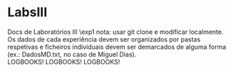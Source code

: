 # LabsIII
Docs de Laboratórios III \exp1
nota: usar git clone <repo link> e modificar localmente. \
Os dados de cada experiência devem ser organizados por pastas respetivas e ficheiros individuais devem ser demarcados de alguma forma (ex.: DadosMD.txt, no caso de Miguel Dias).\
LOGBOOKS! LOGBOOKS! LOGBOOKS!
